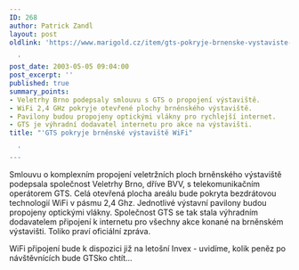 ```yaml
---
ID: 268
author: Patrick Zandl
layout: post
oldlink: 'https://www.marigold.cz/item/gts-pokryje-brnenske-vystaviste-wifi

  '
post_date: 2003-05-05 09:04:00
post_excerpt: ''
published: true
summary_points:
- Veletrhy Brno podepsaly smlouvu s GTS o propojení výstaviště.
- WiFi 2,4 GHz pokryje otevřené plochy brněnského výstaviště.
- Pavilony budou propojeny optickými vlákny pro rychlejší internet.
- GTS je výhradní dodavatel internetu pro akce na výstavišti.
title: "'GTS pokryje brněnské výstaviště WiFi"

  '
---
```


<p>
Smlouvu o komplexním propojení veletržních ploch brněnského výstaviště podepsala společnost Veletrhy Brno, dříve BVV, s telekomunikačním operátorem GTS. Celá otevřená plocha areálu bude pokryta bezdrátovou technologií WiFi v pásmu 2,4 Ghz. Jednotlivé výstavní pavilony budou propojeny optickými vlákny. Společnost GTS se tak stala výhradním dodavatelem připojení k internetu pro všechny akce konané na brněnském výstavišti. Toliko praví oficiální zpráva. </p>

<p>
WiFi připojení bude k dispozici již na letošní Invex - uvidíme, kolik peněz po návštěvnících bude GTSko chtít...</p>